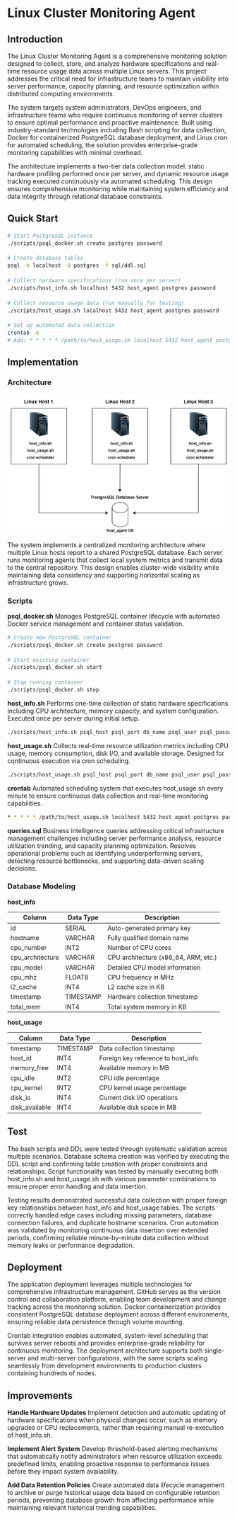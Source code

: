 # Linux Cluster Monitoring Agent

## Introduction

The Linux Cluster Monitoring Agent is a comprehensive monitoring solution designed to collect, store, and analyze hardware specifications and real-time resource usage data across multiple Linux servers. This project addresses the critical need for infrastructure teams to maintain visibility into server performance, capacity planning, and resource optimization within distributed computing environments.

The system targets system administrators, DevOps engineers, and infrastructure teams who require continuous monitoring of server clusters to ensure optimal performance and proactive maintenance. Built using industry-standard technologies including Bash scripting for data collection, Docker for containerized PostgreSQL database deployment, and Linux cron for automated scheduling, the solution provides enterprise-grade monitoring capabilities with minimal overhead.

The architecture implements a two-tier data collection model: static hardware profiling performed once per server, and dynamic resource usage tracking executed continuously via automated scheduling. This design ensures comprehensive monitoring while maintaining system efficiency and data integrity through relational database constraints.

## Quick Start

```bash
# Start PostgreSQL instance
./scripts/psql_docker.sh create postgres password

# Create database tables
psql -h localhost -U postgres -f sql/ddl.sql

# Collect hardware specifications (run once per server)
./scripts/host_info.sh localhost 5432 host_agent postgres password

# Collect resource usage data (run manually for testing)
./scripts/host_usage.sh localhost 5432 host_agent postgres password

# Set up automated data collection
crontab -e
# Add: * * * * * /path/to/host_usage.sh localhost 5432 host_agent postgres password
```

## Implementation

### Architecture

![Cluster Architecture](./assets/linux_cluster_monitoring_architecture_diagram.png)

The system implements a centralized monitoring architecture where multiple Linux hosts report to a shared PostgreSQL database. Each server runs monitoring agents that collect local system metrics and transmit data to the central repository. This design enables cluster-wide visibility while maintaining data consistency and supporting horizontal scaling as infrastructure grows.

### Scripts

**psql_docker.sh**
Manages PostgreSQL container lifecycle with automated Docker service management and container status validation.

```bash
# Create new PostgreSQL container
./scripts/psql_docker.sh create postgres password

# Start existing container
./scripts/psql_docker.sh start

# Stop running container
./scripts/psql_docker.sh stop
```

**host_info.sh**
Performs one-time collection of static hardware specifications including CPU architecture, memory capacity, and system configuration. Executed once per server during initial setup.

```bash
./scripts/host_info.sh psql_host psql_port db_name psql_user psql_password
```

**host_usage.sh**
Collects real-time resource utilization metrics including CPU usage, memory consumption, disk I/O, and available storage. Designed for continuous execution via cron scheduling.

```bash
./scripts/host_usage.sh psql_host psql_port db_name psql_user psql_password
```

**crontab**
Automated scheduling system that executes host_usage.sh every minute to ensure continuous data collection and real-time monitoring capabilities.

```bash
* * * * * /path/to/host_usage.sh localhost 5432 host_agent postgres password
```

**queries.sql**
Business intelligence queries addressing critical infrastructure management challenges including server performance analysis, resource utilization trending, and capacity planning optimization. Resolves operational problems such as identifying underperforming servers, detecting resource bottlenecks, and supporting data-driven scaling decisions.

### Database Modeling

**host_info**

| Column           | Data Type | Description                          |
| ---------------- | --------- | ------------------------------------ |
| id               | SERIAL    | Auto-generated primary key           |
| hostname         | VARCHAR   | Fully qualified domain name          |
| cpu_number       | INT2      | Number of CPU cores                  |
| cpu_architecture | VARCHAR   | CPU architecture (x86_64, ARM, etc.) |
| cpu_model        | VARCHAR   | Detailed CPU model information       |
| cpu_mhz          | FLOAT8    | CPU frequency in MHz                 |
| l2_cache         | INT4      | L2 cache size in KB                  |
| timestamp        | TIMESTAMP | Hardware collection timestamp        |
| total_mem        | INT4      | Total system memory in KB            |

**host_usage**

| Column         | Data Type | Description                        |
| -------------- | --------- | ---------------------------------- |
| timestamp      | TIMESTAMP | Data collection timestamp          |
| host_id        | INT4      | Foreign key reference to host_info |
| memory_free    | INT4      | Available memory in MB             |
| cpu_idle       | INT2      | CPU idle percentage                |
| cpu_kernel     | INT2      | CPU kernel usage percentage        |
| disk_io        | INT4      | Current disk I/O operations        |
| disk_available | INT4      | Available disk space in MB         |

## Test

The bash scripts and DDL were tested through systematic validation across multiple scenarios. Database schema creation was verified by executing the DDL script and confirming table creation with proper constraints and relationships. Script functionality was tested by manually executing both host_info.sh and host_usage.sh with various parameter combinations to ensure proper error handling and data insertion.

Testing results demonstrated successful data collection with proper foreign key relationships between host_info and host_usage tables. The scripts correctly handled edge cases including missing parameters, database connection failures, and duplicate hostname scenarios. Cron automation was validated by monitoring continuous data insertion over extended periods, confirming reliable minute-by-minute data collection without memory leaks or performance degradation.

## Deployment

The application deployment leverages multiple technologies for comprehensive infrastructure management. GitHub serves as the version control and collaboration platform, enabling team development and change tracking across the monitoring solution. Docker containerization provides consistent PostgreSQL database deployment across different environments, ensuring reliable data persistence through volume mounting.

Crontab integration enables automated, system-level scheduling that survives server reboots and provides enterprise-grade reliability for continuous monitoring. The deployment architecture supports both single-server and multi-server configurations, with the same scripts scaling seamlessly from development environments to production clusters containing hundreds of nodes.

## Improvements

**Handle Hardware Updates**
Implement detection and automatic updating of hardware specifications when physical changes occur, such as memory upgrades or CPU replacements, rather than requiring manual re-execution of host_info.sh.

**Implement Alert System**
Develop threshold-based alerting mechanisms that automatically notify administrators when resource utilization exceeds predefined limits, enabling proactive response to performance issues before they impact system availability.

**Add Data Retention Policies**
Create automated data lifecycle management to archive or purge historical usage data based on configurable retention periods, preventing database growth from affecting performance while maintaining relevant historical trending capabilities.


